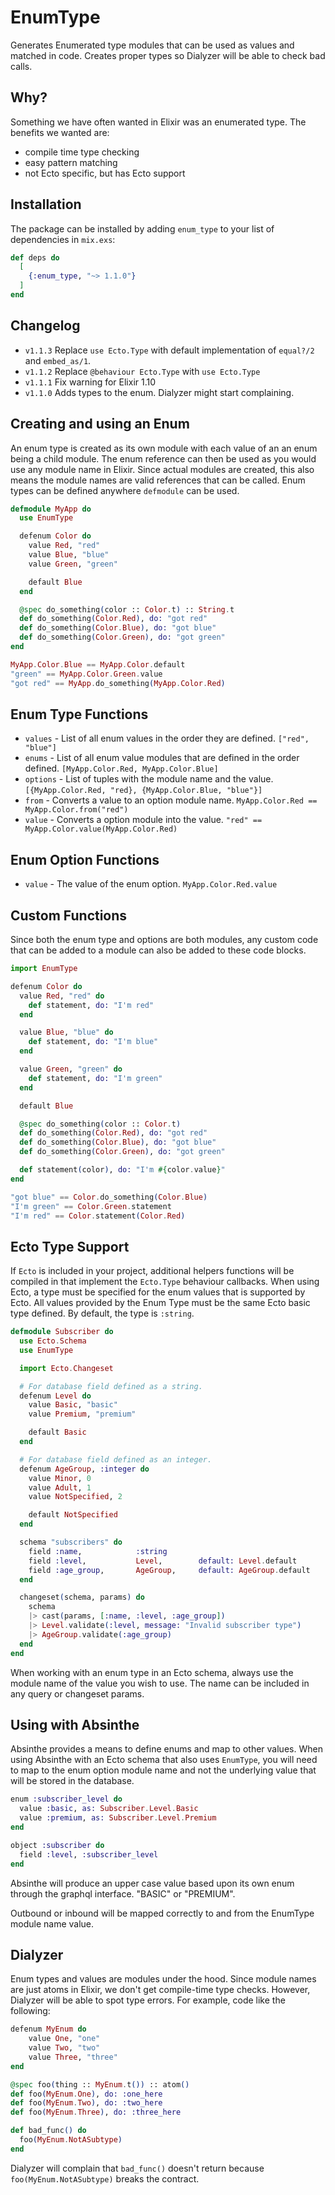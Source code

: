 # EnumType

Generates Enumerated type modules that can be used as values and matched in code. Creates proper types so Dialyzer will be able to check bad calls.

## Why?

Something we have often wanted in Elixir was an enumerated type. The benefits we wanted are:

 - compile time type checking
 - easy pattern matching
 - not Ecto specific, but has Ecto support

## Installation

The package can be installed
by adding `enum_type` to your list of dependencies in `mix.exs`:

```elixir
def deps do
  [
    {:enum_type, "~> 1.1.0"}
  ]
end
```

## Changelog

 - `v1.1.3` Replace `use Ecto.Type` with default implementation of `equal?/2`
   and `embed_as/1`.
 - `v1.1.2` Replace `@behaviour Ecto.Type` with `use Ecto.Type`
 - `v1.1.1` Fix warning for Elixir 1.10
 - `v1.1.0` Adds types to the enum. Dialyzer might start complaining.

## Creating and using an Enum

An enum type is created as its own module with each value of an an enum being a child module. The enum reference can then be used
as you would use any module name in Elixir. Since actual modules are created, this also means the module names are valid references
that can be called. Enum types can be defined anywhere `defmodule` can be used.

```elixir
defmodule MyApp do
  use EnumType

  defenum Color do
    value Red, "red"
    value Blue, "blue"
    value Green, "green"

    default Blue
  end

  @spec do_something(color :: Color.t) :: String.t
  def do_something(Color.Red), do: "got red"
  def do_something(Color.Blue), do: "got blue"
  def do_something(Color.Green), do: "got green"
end

MyApp.Color.Blue == MyApp.Color.default
"green" == MyApp.Color.Green.value
"got red" == MyApp.do_something(MyApp.Color.Red)
```

## Enum Type Functions

* `values`              - List of all enum values in the order they are defined. `["red", "blue"]`
* `enums`               - List of all enum value modules that are defined in the order defined. `[MyApp.Color.Red, MyApp.Color.Blue]`
* `options`             - List of tuples with the module name and the value. `[{MyApp.Color.Red, "red}, {MyApp.Color.Blue, "blue"}]`
* `from`                - Converts a value to an option module name. `MyApp.Color.Red == MyApp.Color.from("red")`
* `value`               - Converts a option module into the value. `"red" == MyApp.Color.value(MyApp.Color.Red)`

## Enum Option Functions

* `value`               - The value of the enum option. `MyApp.Color.Red.value`

## Custom Functions

Since both the enum type and options are both modules, any custom code that can be added to a module can also be added to these code blocks.

```elixir
import EnumType

defenum Color do
  value Red, "red" do
    def statement, do: "I'm red"
  end

  value Blue, "blue" do
    def statement, do: "I'm blue"
  end

  value Green, "green" do
    def statement, do: "I'm green"
  end

  default Blue

  @spec do_something(color :: Color.t)
  def do_something(Color.Red), do: "got red"
  def do_something(Color.Blue), do: "got blue"
  def do_something(Color.Green), do: "got green"

  def statement(color), do: "I'm #{color.value}"
end

"got blue" == Color.do_something(Color.Blue)
"I'm green" == Color.Green.statement
"I'm red" == Color.statement(Color.Red)
```

## Ecto Type Support

If `Ecto` is included in your project, additional helpers functions will be compiled in that implement the `Ecto.Type` behaviour callbacks.
When using Ecto, a type must be specified for the enum values that is supported by Ecto. All values provided by the Enum Type must be the same
Ecto basic type defined. By default, the type is `:string`.

```elixir
defmodule Subscriber do
  use Ecto.Schema
  use EnumType

  import Ecto.Changeset

  # For database field defined as a string.
  defenum Level do
    value Basic, "basic"
    value Premium, "premium"

    default Basic
  end

  # For database field defined as an integer.
  defenum AgeGroup, :integer do
    value Minor, 0
    value Adult, 1
    value NotSpecified, 2

    default NotSpecified
  end

  schema "subscribers" do
    field :name,            :string
    field :level,           Level,        default: Level.default
    field :age_group,       AgeGroup,     default: AgeGroup.default
  end

  changeset(schema, params) do
    schema
    |> cast(params, [:name, :level, :age_group])
    |> Level.validate(:level, message: "Invalid subscriber type")
    |> AgeGroup.validate(:age_group)
  end
end
```

When working with an enum type in an Ecto schema, always use the module name of the value you wish to use. The name can
be included in any query or changeset params.

## Using with Absinthe

Absinthe provides a means to define enums and map to other values. When using Absinthe with an Ecto schema that also uses `EnumType`,
you will need to map to the enum option module name and not the underlying value that will be stored in the database.

```elixir
enum :subscriber_level do
  value :basic, as: Subscriber.Level.Basic
  value :premium, as: Subscriber.Level.Premium
end

object :subscriber do
  field :level, :subscriber_level
end
```

Absinthe will produce an upper case value based upon its own enum through the graphql interface. "BASIC" or "PREMIUM".

Outbound or inbound will be mapped correctly to and from the EnumType module name value.

## Dialyzer

Enum types and values are modules under the hood. Since module names are just atoms in Elixir, we don't get compile-time type checks. However, Dialyzer will be able to spot type errors. For example, code like the following:

```elixir
defenum MyEnum do
    value One, "one"
    value Two, "two"
    value Three, "three"
end

@spec foo(thing :: MyEnum.t()) :: atom()
def foo(MyEnum.One), do: :one_here
def foo(MyEnum.Two), do: :two_here
def foo(MyEnum.Three), do: :three_here

def bad_func() do
  foo(MyEnum.NotASubtype)
end
```

Dialyzer will complain that `bad_func()` doesn't return because `foo(MyEnum.NotASubtype)` breaks the contract.

